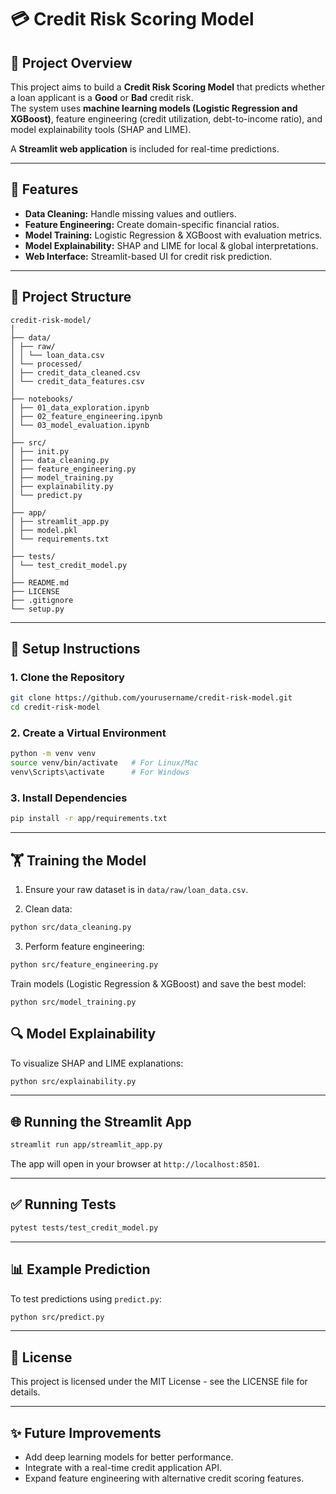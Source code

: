 # 💳 Credit Risk Scoring Model

## 📌 Project Overview
This project aims to build a **Credit Risk Scoring Model** that predicts whether a loan applicant is a **Good** or **Bad** credit risk.  
The system uses **machine learning models (Logistic Regression and XGBoost)**, feature engineering (credit utilization, debt-to-income ratio), and model explainability tools (SHAP and LIME).

A **Streamlit web application** is included for real-time predictions.

---

## 🚀 Features
- **Data Cleaning:** Handle missing values and outliers.
- **Feature Engineering:** Create domain-specific financial ratios.
- **Model Training:** Logistic Regression & XGBoost with evaluation metrics.
- **Model Explainability:** SHAP and LIME for local & global interpretations.
- **Web Interface:** Streamlit-based UI for credit risk prediction.

---

## 📂 Project Structure
```
credit-risk-model/
│
├── data/
│ ├── raw/
│ │ └── loan_data.csv
│ └── processed/
│ ├── credit_data_cleaned.csv
│ └── credit_data_features.csv
│
├── notebooks/
│ ├── 01_data_exploration.ipynb
│ ├── 02_feature_engineering.ipynb
│ └── 03_model_evaluation.ipynb
│
├── src/
│ ├── init.py
│ ├── data_cleaning.py
│ ├── feature_engineering.py
│ ├── model_training.py
│ ├── explainability.py
│ └── predict.py
│
├── app/
│ ├── streamlit_app.py
│ ├── model.pkl
│ └── requirements.txt
│
├── tests/
│ └── test_credit_model.py
│
├── README.md
├── LICENSE
├── .gitignore
└── setup.py
```

---

## 🔧 Setup Instructions

### **1. Clone the Repository**
```bash
git clone https://github.com/yourusername/credit-risk-model.git
cd credit-risk-model
```
### **2. Create a Virtual Environment**
```bash
python -m venv venv
source venv/bin/activate   # For Linux/Mac
venv\Scripts\activate      # For Windows
```

### **3. Install Dependencies**
```bash
pip install -r app/requirements.txt
```
---

## 🏋️ Training the Model
1. Ensure your raw dataset is in `data/raw/loan_data.csv`.

2. Clean data:

```bash
python src/data_cleaning.py
```

3. Perform feature engineering:

```bash
python src/feature_engineering.py
```
Train models (Logistic Regression & XGBoost) and save the best model:

    python src/model_training.py

## 🔍 Model Explainability
To visualize SHAP and LIME explanations:
```bash
python src/explainability.py
```
---

## 🌐 Running the Streamlit App
```bash
streamlit run app/streamlit_app.py
```

The app will open in your browser at `http://localhost:8501`.

---

## ✅ Running Tests
```bash
pytest tests/test_credit_model.py
```
---

## 📊 Example Prediction

To test predictions using `predict.py`:
```bash
python src/predict.py
```
---

## 📜 License

This project is licensed under the MIT License - see the LICENSE file for details.

---

## ✨ Future Improvements
- Add deep learning models for better performance.
- Integrate with a real-time credit application API.
- Expand feature engineering with alternative credit scoring features.